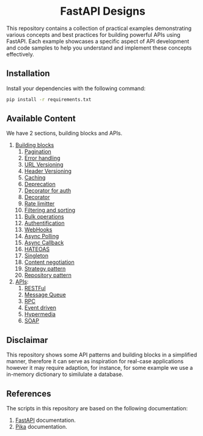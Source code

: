 <h1 style="text-align: center;">FastAPI Designs</h1>

This repository contains a collection of practical examples demonstrating various concepts and best practices for building powerful APIs using FastAPI. Each example showcases a specific aspect of API development and code samples to help you understand and implement these concepts effectively.

## Installation

Install your dependencies with the following command:

```sh
pip install -r requirements.txt
```

## Available Content

We have 2 sections, building blocks and APIs.

1. [Building blocks]()
    1. [Pagination]()
    2. [Error handling]()
    3. [URL Versioning]() 
    4. [Header Versioning]()
    5. [Caching]()
    6. [Deprecation]()
    7. [Decorator for auth]()
    8. [Decorator]()
    9. [Rate limitter]()
    10. [Filtering and sorting]()
    11. [Bulk operations]()
    12. [Authentification]()
    13. [WebHooks]()
    14. [Async Polling]()
    15. [Async Callback]()
    16. [HATEOAS]()
    17. [Singleton]()
    18. [Content negotiation]()
    19. [Strategy pattern]()
    20. [Repository pattern]()
2. [APIs]():
    1. [RESTFul]()
    2. [Message Queue]()
    3. [RPC]()
    4. [Event driven]()
    5. [Hypermedia]()
    6. [SOAP]()

## Disclaimar

This repository shows some API patterns and building blocks in a simplified manner, therefore it can serve as inspiration for real-case applications however it may require adaption, for instance, for some example we use a in-memory dictionary to similulate a database.

## References

The scripts in this repository are based on the following documentation:
1. [FastAPI](https://fastapi.tiangolo.com/) documentation.
2. [Pika](https://pika.readthedocs.io/en/stable/) documentation.